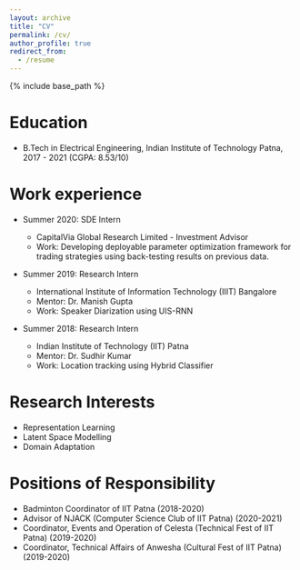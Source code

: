 ```yaml
---
layout: archive
title: "CV"
permalink: /cv/
author_profile: true
redirect_from:
  - /resume
---
```


{% include base_path %}

<!-- You can see my complete resume [here](/files/cv.pdf) -->

Education
======
* B.Tech in Electrical Engineering, Indian Institute of Technology Patna, 2017 - 2021 (CGPA: 8.53/10)

Work experience
======
* Summer 2020: SDE Intern
  * CapitalVia Global Research Limited - Investment Advisor
  * Work: Developing deployable parameter optimization framework for trading strategies using back-testing results on previous data.

* Summer 2019: Research Intern
  * International Institute of Information Technology (IIIT) Bangalore
  * Mentor: Dr. Manish Gupta
  * Work: Speaker Diarization using UIS-RNN

* Summer 2018: Research Intern
  * Indian Institute of Technology (IIT) Patna
  * Mentor: Dr. Sudhir Kumar
  * Work: Location tracking using Hybrid Classifier
  
Research Interests
======
* Representation Learning 
* Latent Space Modelling
* Domain Adaptation

Positions of Responsibility
======
* Badminton Coordinator of IIT Patna (2018-2020)
* Advisor of NJACK (Computer Science Club of IIT Patna) (2020-2021)
* Coordinator, Events and Operation of Celesta (Technical Fest of IIT Patna) (2019-2020)
* Coordinator, Technical Affairs of Anwesha (Cultural Fest of IIT Patna) (2019-2020)


